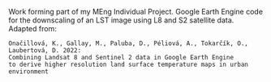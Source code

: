 Work forming part of my MEng Individual Project.
Google Earth Engine code for the downscaling of an LST image using L8 and S2 satellite data. Adapted from:

    Onačillová, K., Gallay, M., Paluba, D., Péliová, A., Tokarčík, O., Laubertová, D. 2022: 
    Combining Landsat 8 and Sentinel 2 data in Google Earth Engine 
    to derive higher resolution land surface temperature maps in urban environment
